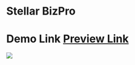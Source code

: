 # Stellar BizPro

# Demo Link <a href="https://sumonrst.github.io/Project-01/">Preview Link</a>
<img src="screencapture.png">
